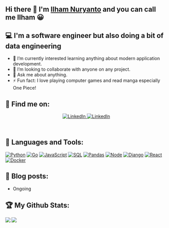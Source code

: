 ## Hi there 👋 I'm [Ilham Nuryanto](https://github.com/ilhamnyto) and you can call me Ilham 😀

## 💻 I'm a software engineer but also doing a bit of data engineering

- 🌱 I’m currently interested learning anything about modern application development. 
- 👯 I’m looking to collaborate with anyone on any project.
- 💬 Ask me about anything.
- ⚡ Fun fact: I love playing computer games and read manga especially One Piece!

## :email: Find me on:

<p align="center">
    <a href="https://www.linkedin.com/in/ilhamnyto">
        <img src="https://img.shields.io/badge/LinkedIn-blue?style=flat-square&logo=linkedin" alt="LinkedIn">
    </a>
 <a href="mailto:ilhamnyto@gmail.com">
        <img src="https://img.shields.io/badge/Gmail-white?style=flat-square&logo=gmail" alt="LinkedIn">
    </a>
</p>
<br />

## 🧰 Languages and Tools:
[![Python](https://img.shields.io/badge/python-black?style=for-the-badge&logo=python)](https://github.com/ilhamnyto)
[![Go](https://img.shields.io/badge/go-black?style=for-the-badge&logo=go)](https://github.com/ilhamnyto)
[![JavaScript](https://img.shields.io/badge/javascript-black?style=for-the-badge&logo=javascript)](https://github.com/ilhamnyto)
[![SQL](https://img.shields.io/badge/sql-black?style=for-the-badge&logo=mysql)](https://github.com/ilhamnyto)
[![Pandas](https://img.shields.io/badge/pandas-black?style=for-the-badge&logo=pandas)](https://github.com/ilhamnyto)
[![Node](https://img.shields.io/badge/node.js-black?style=for-the-badge&logo=node.js)](https://github.com/ilhamnyto)
[![Django](https://img.shields.io/badge/django-black?style=for-the-badge&logo=django)](https://github.com/ilhamnyto)
[![React](https://img.shields.io/badge/react-black?style=for-the-badge&logo=react)](https://github.com/ilhamnyto)
[![Docker](https://img.shields.io/badge/docker-black?style=for-the-badge&logo=docker)](https://hub.docker.com/u/ilhamnyto)
<br />

## :blue_book: Blog posts:
<!-- BLOG-POST-LIST:START -->
- Ongoing
<!-- BLOG-POST-LIST:END -->

## :trophy: My Github Stats:

<div>
<a href="https://github-readme-stats.vercel.app/api?username=ilhamnyto&theme=tokyonight">
  <img  align="left" src="https://github-readme-stats.vercel.app/api?username=ilhamnyto&count_private=true&show_icons=true&theme=tokyonight" />
</a>
<a href="https://github-readme-stats.vercel.app/api/top-langs/?username=ilhamnyto&hide=php&theme=tokyonight">
  <img align="left" src="https://github-readme-stats.vercel.app/api/top-langs/?username=ilhamnyto&hide=php&theme=tokyonight" />
</a>
</div>



